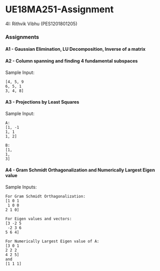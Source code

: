 # UE18MA251-Assignment
4I: Rithvik Vibhu (PES1201801205)


### Assignments

#### A1 - Gaussian Elimination, LU Decomposition, Inverse of a matrix

#### A2 - Column spanning and finding 4 fundamental subspaces

Sample Input:

```
[4, 5, 9
6, 5, 1
3, 4, 8]
```

#### A3 - Projections by Least Squares

Sample Input:
```
A:
[1, -1
1, 1
1, 2]

B:
[1,
1,
3]
```

#### A4 - Gram Schmidt Orthagonalization and Numerically Largest Eigen value

Sample Inputs:
```
For Gram Schmidt Orthagonalization:
[1 0 1
 1 0 0
2 1 0]

For Eigen values and vectors:
[3 -2 5
 -2 3 6
5 6 4]

For Numerically Largest Eigen value of A:
[3 0 1
2 2 2
4 2 5]
and
[1 1 1]
```
